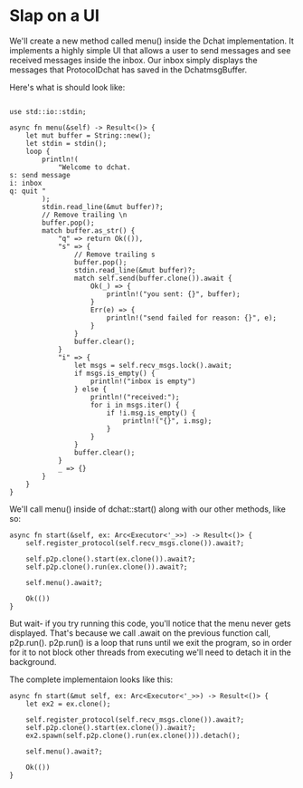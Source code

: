 # Slap on a UI

We'll create a new method called menu() inside the Dchat
implementation. It implements a highly simple UI that allows a user to
send messages and see received messages inside the inbox. Our inbox
simply displays the messages that ProtocolDchat has saved in the
DchatmsgBuffer.

Here's what is should look like:

```

use std::io::stdin;

async fn menu(&self) -> Result<()> {
    let mut buffer = String::new();
    let stdin = stdin();
    loop {
        println!(
            "Welcome to dchat.
s: send message
i: inbox
q: quit "
        );
        stdin.read_line(&mut buffer)?;
        // Remove trailing \n
        buffer.pop();
        match buffer.as_str() {
            "q" => return Ok(()),
            "s" => {
                // Remove trailing s
                buffer.pop();
                stdin.read_line(&mut buffer)?;
                match self.send(buffer.clone()).await {
                    Ok(_) => {
                        println!("you sent: {}", buffer);
                    }
                    Err(e) => {
                        println!("send failed for reason: {}", e);
                    }
                }
                buffer.clear();
            }
            "i" => {
                let msgs = self.recv_msgs.lock().await;
                if msgs.is_empty() {
                    println!("inbox is empty")
                } else {
                    println!("received:");
                    for i in msgs.iter() {
                        if !i.msg.is_empty() {
                            println!("{}", i.msg);
                        }
                    }
                }
                buffer.clear();
            }
            _ => {}
        }
    }
}
```

We'll call menu() inside of dchat::start() along with our other methods, like so:

```
async fn start(&self, ex: Arc<Executor<'_>>) -> Result<()> {
    self.register_protocol(self.recv_msgs.clone()).await?;

    self.p2p.clone().start(ex.clone()).await?;
    self.p2p.clone().run(ex.clone()).await?;

    self.menu().await?;

    Ok(())
}
```

But wait- if you try running this code, you'll notice that the menu never
gets displayed. That's because we call .await on the previous function
call, p2p.run(). p2p.run() is a loop that runs until we exit the program,
so in order for it to not block other threads from executing we'll need
to detach it in the background.

The complete implementaion looks like this:

```
async fn start(&mut self, ex: Arc<Executor<'_>>) -> Result<()> {
    let ex2 = ex.clone();

    self.register_protocol(self.recv_msgs.clone()).await?;
    self.p2p.clone().start(ex.clone()).await?;
    ex2.spawn(self.p2p.clone().run(ex.clone())).detach();

    self.menu().await?;

    Ok(())
}
```


